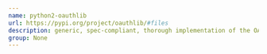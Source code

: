 ```yaml
---
name: python2-oauthlib
url: https://pypi.org/project/oauthlib/#files
description: generic, spec-compliant, thorough implementation of the OAuth request-signing logic. URL : https://pypi.org/project/oauthlib/#files Groups : None
group: None
---
```

